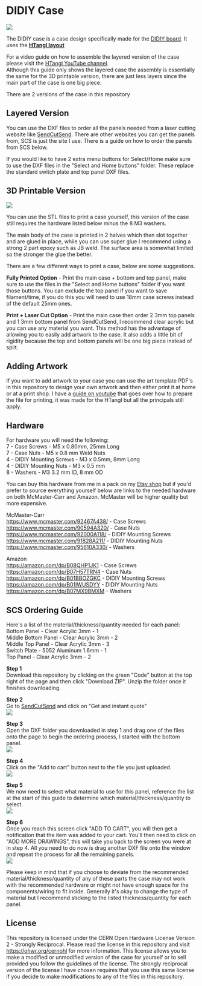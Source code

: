 # DIDIY Case

![](https://raw.githubusercontent.com/HTangl/DIDIY-Case/main/Pictures/DIDIY%20Case%20Front.jpg)

The DIDIY case is a case design specifically made for the [DIDIY board](https://github.com/HTangl/DIDIY). It uses the **[HTangl layout](https://www.htangl.com/layout)**

For a video guide on how to assemble the layered version of the case please visit the [HTangl YouTube channel](https://www.youtube.com/channel/UCIHJYzL-LAS2CVR-Q0J305w).  
Although this guide only shows the layered case the assembly is essentially the same for the 3D printable version, there are just less layers since the main part of the case is one big piece.
 
There are 2 versions of the case in this repository

## Layered Version

You can use the DXF files to order all the panels needed from a laser cutting website like [SendCutSend](https://sendcutsend.com/). There are other websites you can get the panels from, SCS is just the site I use. There is a guide on how to order the panels from SCS below.

If you would like to have 2 extra menu buttons for Select/Home make sure to use the DXF files in the "Select and Home buttons" folder. These replace the standard switch plate and top panel DXF files.

## 3D Printable Version

![](https://raw.githubusercontent.com/HTangl/DIDIY-Case/main/Pictures/DIDIY%20Case%203D%20Front%202.jpg)

You can use the STL files to print a case yourself, this version of the case still requires the hardware listed below minus the 8 M3 washers.

The main body of the case is printed in 2 halves which then slot together and are glued in place, while you can use super glue I recommend using a strong 2 part epoxy such as JB weld. The surface area is somewhat limited so the stronger the glue the better.

There are a few different ways to print a case, below are some suggestions.

**Fully Printed Option** - Print the main case + bottom and top panel, make sure to use the files in the "Select and Home buttons" folder if you want those buttons. You can exclude the top panel if you want to save filament/time, if you do this you will need to use 18mm case screws instead of the default 25mm ones.

**Print + Laser Cut Option** - Print the main case then order 2 3mm top panels and 1 3mm bottom panel from SendCutSend, I recommend clear acrylic but you can use any material you want. This method has the advantage of allowing you to easily add artwork to the case. It also adds a little bit of rigidity because the top and bottom panels will be one big piece instead of split.

## Adding Artwork

If you want to add artwork to your case you can use the art template PDF's in this repository to design your own artwork and then either print it at home or at a print shop. I have a [guide on youtube](https://www.youtube.com/watch?v=gcbOZa_CNWk&t) that goes over how to prepare the file for printing, it was made for the HTangl but all the principals still apply.

## Hardware

For hardware you will need the following:  
7 - Case Screws - M5 x 0.80mm, 25mm Long  
7 - Case Nuts - M5 x 0.8 mm Weld Nuts  
4 - DIDIY Mounting Screws - M3 x 0.5mm, 8mm Long  
4 - DIDIY Mounting Nuts - M3 x 0.5 mm  
8 - Washers - M3 3.2 mm ID, 8 mm OD  

You can buy this hardware from me in a pack on my [Etsy shop](https://www.etsy.com/shop/HTangl) but if you'd prefer to source everything yourself below are links to the needed hardware on both McMaster-Carr and Amazon. McMaster will be higher quality but more expensive.  

McMaster-Carr  
https://www.mcmaster.com/92467A438/ - Case Screws  
https://www.mcmaster.com/90594A320/ - Case Nuts  
https://www.mcmaster.com/92000A118/ - DIDIY Mounting Screws  
https://www.mcmaster.com/91828A211/ - DIDIY Mounting Nuts  
https://www.mcmaster.com/95610A330/ - Washers  

Amazon  
https://amazon.com/dp/B08QHP1JK1 - Case Screws  
https://amazon.com/dp/B07H57TRN4 - Case Nuts  
https://amazon.com/dp/B01BBOZGKC - DIDIY Mounting Screws  
https://amazon.com/dp/B01IWUSDYY - DIDIY Mounting Nuts  
https://amazon.com/dp/B07MX9BMXM - Washers  

## SCS Ordering Guide

Here's a list of the material/thickness/quantity needed for each panel:  
Bottom Panel - Clear Acrylic 3mm - 1  
Middle Bottom Panel - Clear Acrylic 3mm - 2  
Middle Top Panel - Clear Acrylic 3mm - 3  
Switch Plate - 5052 Aluminum 1.6mm - 1  
Top Panel - Clear Acrylic 3mm - 2  

**Step 1**  
Download this repository by clicking on the green "Code" button at the top right of the page and then click "Download ZIP". Unzip the folder once it finishes downloading.  

**Step 2**  
Go to [SendCutSend](https://sendcutsend.com/) and click on "Get and instant quote"  
![](https://raw.githubusercontent.com/HTangl/DIDIY-Case/main/Pictures/Ordering%20Guide/01.jpg)  

**Step 3**  
Open the DXF folder you downloaded in step 1 and drag one of the files onto the page to begin the ordering process, I started with the bottom panel.  
![](https://github.com/HTangl/DIDIY-Case/blob/main/Pictures/Ordering%20Guide/02.png)  

**Step 4**  
Click on the "Add to cart" button next to the file you just uploaded.  
![](https://github.com/HTangl/DIDIY-Case/blob/main/Pictures/Ordering%20Guide/03.png)  

**Step 5**  
We now need to select what material to use for this panel, reference the list at the start of this guide to determine which material/thickness/quantity to select.  
![](https://raw.githubusercontent.com/HTangl/DIDIY-Case/main/Pictures/Ordering%20Guide/04.png)  

 **Step 6**  
 Once you reach this screen click "ADD TO CART", you will then get a notification that the item was added to your cart. You'll then need to click on "ADD MORE DRAWINGS", this will take you back to the screen you were at in step 4. All you need to do now is drag another DXF file onto the window and repeat the process for all the remaining panels.  
![](https://raw.githubusercontent.com/HTangl/DIDIY-Case/main/Pictures/Ordering%20Guide/07.png)  

Please keep in mind that if you choose to deviate from the recommended material/thickness/quantity of any of these parts the case may not work with the recommended hardware or might not have enough space for the components/wiring to fit inside. Generally it's okay to change the type of material but I recommend sticking to the listed thickness/quantity for each panel.  

## License 

This repository is licensed under the CERN Open Hardware License Version 2 - Strongly Reciprocal. Please read the license in this repository and visit https://ohwr.org/cernohl for more information. This license allows you to make a modified or unmodified version of the case for yourself or to sell provided you follow the guidelines of the license. The strongly reciprocal version of the license I have chosen requires that you use this same license if you decide to make modifications to any of the files in this repository.
